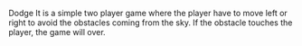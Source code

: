 
Dodge It is a simple two player game where the player have to move left or right to avoid the obstacles coming from the sky.
If the obstacle touches the player, the game will over.
